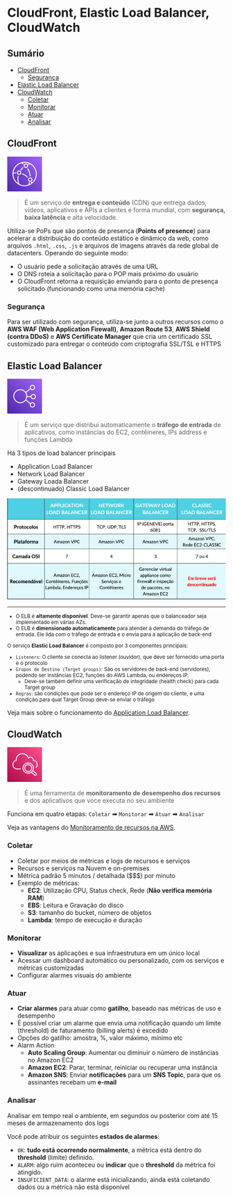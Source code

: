 <h1> CloudFront, Elastic Load Balancer, CloudWatch </h1>

<h2> Sumário </h2>

- [CloudFront](#cloudfront)
  - [Segurança](#segurança)
- [Elastic Load Balancer](#elastic-load-balancer)
- [CloudWatch](#cloudwatch)
  - [Coletar](#coletar)
  - [Monitorar](#monitorar)
  - [Atuar](#atuar)
  - [Analisar](#analisar)

## CloudFront

![CloudFront](images/svg/network_content-delivery/cloudfront.svg)

> É um serviço de **entrega e conteúdo** (CDN) que entrega dados, vídeos, aplicativos e APIs a clientes e forma mundial, com **segurança, baixa latência** e alta velocidade.

Utiliza-se PoPs que são pontos de presença (**Points of presence**) para acelerar a distribuição do conteúdo estático e dinâmico da web, como arquivos `.html`, `.css`, `.js` e arquivos de imagens através da rede global de datacenters. Operando do seguinte modo:

- O usuário pede a solicitação através de uma URL
- O DNS roteia a solicitação para o POP mais próximo do usuário
- O CloudFront retorna a requisição enviando para o ponto de presença solicitado (funcionando como uma memória cache)

### Segurança

Para ser utilizado com segurança, utiliza-se junto a outros recursos como o **AWS WAF (Web Application Firewall)**, **Amazon Route 53**, **AWS Shield (contra DDoS)** e **AWS Certificate Manager** que cria um certificado SSL customizado para entregar o conteúdo com criptografia SSL/TSL e HTTPS

## Elastic Load Balancer

![Elastic Load Balancer](images/svg/network_content-delivery/elb.svg)

>É um serviço que distribui automaticamente o **tráfego de entrada** de aplicativos, como instâncias do EC2, contêineres, IPs address e funções Lambda

Há 3 tipos de load balancer principais

- Application Load Balancer
- Network Load Balancer
- Gateway Loada Balancer
- (descontinuado) Classic Load Balancer

![Tipos de Load Balancers](./images/load-balancer.PNG)

---

<small>

- O ELB é **altamente disponível**. Deve-se garantir apenas que o balanceador seja implementado em várias AZs.
- O ELB é **dimensionado automaticamente** para atender à demanda do tráfego de entrada. Ele lida com o tráfego de entrada e o envia para a aplicação de back-end

O serviço **Elastic Load Balancer** é composto por 3 componentes principais:

- `Listeners`: O cliente se conecta ao listener (ouvidor), que deve ser fornecido uma porta e o protocolo
- `Grupos de Destino (Target groups)`:  São os servidores de back-end (servidores), podendo ser instâncias EC2, funções do AWS Lambda, ou endereços IP.
  - Deve-se também definir uma verificação de integridade (health check) para cada Target group
- `Regras`: são condições que pode ser o endereço IP de origem do cliente, e uma condição para qual Target Group deve-se enviar o tráfego

</small>

Veja mais sobre o funcionamento do [Application Load Balancer](./extra/application-load-balancer.md).

## CloudWatch

![Cloud Watch](images/svg/management_governance/cloudwatch.svg)

> É uma ferramenta de **monitoramento de desempenho dos recursos** e dos aplicativos que voce executa no seu ambiente

Funciona em quatro etapas: `Coletar` ➡ `Monitorar` ➡ `Atuar` ➡ `Analisar`

Veja as vantagens do [Monitoramento de recursos na AWS](./extra/monitoring.md).

### Coletar

- Coletar por meios de métricas e logs de recursos e serviços
- Recursos e serviços na Nuvem e on-premises
- Métrica padrão 5 minutos / detalhada ($$$) por minuto
- Exemplo de métricas:
  - **EC2**: Utilização CPU, Status check, Rede (**Não verifica memória RAM**)
  - **EBS**: Leitura e Gravação do disco
  - **S3**: tamanho do bucket, número de objetos
  - **Lambda**: tempo de execução e duração

### Monitorar

- **Visualizar** as aplicações e sua infraestrutura em um único local
- Acessar um dashboard automático ou personalizado, com os serviços e métricas customizadas
- Configurar alarmes visuais do ambiente

### Atuar

- **Criar alarmes** para atuar como **gatilho**, baseado nas métricas de uso e desempenho
- É possível criar um alarme que envia uma notificação quando um limite (threshold) de faturamento (billing alerts) é excedido
- Opções do gatilho: amostra, %, valor máximo, mínimo etc
- Alarm Action
  - **Auto Scaling Group**: Aumentar ou diminuir o número de instâncias no Amazon EC2
  - **Amazon EC2**: Parar, terminar, reiniciar ou recuperar uma instância
  - **Amazon SNS**: Enviar **notificações** para um **SNS Topic**, para que os assinantes recebam um **e-mail**

### Analisar

Analisar em tempo real o ambiente, em segundos ou posterior com até 15 meses de armazenamento dos logs

Você pode atribuir os seguintes **estados de alarmes**:

- `OK`: **tudo está ocorrendo normalmente**, a métrica está dentro do **threshold** (limite) definido.
- `ALARM`: algo ruim aconteceu ou **indicar** que o **threshold** da métrica foi atingido.
- `INSUFICIENT_DATA`: o alarme está inicializando, ainda está coletando dados ou a métrica não está disponível
